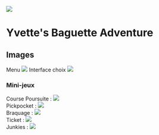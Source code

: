 ![](http://i.imgur.com/xnoJvUU.png?1)

# Yvette's Baguette Adventure

## Images

Menu
![](http://i.imgur.com/hQe6zcY.png?1)
Interface choix
![](http://i.imgur.com/nMXo4D8.png?1)

### Mini-jeux

Course Poursuite : ![](http://i.imgur.com/t5Erph9.gif) <br />
Pickpocket :       ![](http://i.imgur.com/I3Z2Ubd.gif) <br />
Braquage :         ![](http://i.imgur.com/mIM23bu.gif) <br />
Ticket :           ![](http://i.imgur.com/l2i6qvH.gif) <br />
Junkies :          ![](http://i.imgur.com/hx5kgpm.gif) <br />


